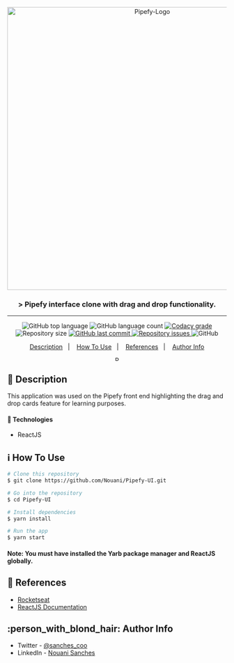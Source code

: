 <p align="center">
  <img alt="Pipefy-Logo" src="https://user-images.githubusercontent.com/49238044/72225525-1d6eef80-3565-11ea-9d06-6454fe186b46.png"        width="650px" />
  <h3 align="center">> Pipefy interface clone with drag and drop functionality.</h3>
</p>

---

<p align="center">
  <img alt="GitHub top language" src="https://img.shields.io/github/languages/top/Nouani/Pipefy-UI.svg">

  <img alt="GitHub language count" src="https://img.shields.io/github/languages/count/Nouani/Pipefy-UI.svg">

  <a href="https://www.codacy.com/app/Nouani/Pipefy-UI?utm_source=github.com&amp;utm_medium=referral&amp;utm_content=Nouani/Pipefy-UI&amp;utm_campaign=Badge_Grade">
    <img alt="Codacy grade" src="https://img.shields.io/codacy/grade/1b577a07dda843aba09f4bc55d1af8fc.svg">
  </a>

  <img alt="Repository size" src="https://img.shields.io/github/repo-size/Nouani/Pipefy-UI.svg">
  <a href="https://github.com/Nouani/Pipefy-UI/commits/master">
    <img alt="GitHub last commit" src="https://img.shields.io/github/last-commit/Nouani/Pipefy-UI.svg">
  </a>

  <a href="https://github.com/Nouani/Pipefy-UI/issues">
    <img alt="Repository issues" src="https://img.shields.io/github/issues/Nouani/Pipefy-UI.svg">
  </a>

  <img alt="GitHub" src="https://img.shields.io/github/license/Nouani/Pipefy-UI.svg">
</p>


<p align="center">
  <a href="#page_with_curl-description">Description</a>&nbsp;&nbsp;&nbsp;|&nbsp;&nbsp;&nbsp;
  <a href="#information_source-how-to-use">How To Use</a>&nbsp;&nbsp;&nbsp;|&nbsp;&nbsp;&nbsp;
  <a href="#blue_book-references">References</a>&nbsp;&nbsp;&nbsp;|&nbsp;&nbsp;&nbsp;
  <a href="#person_with_blond_hair-author-info">Author Info</a>
</p>

<p align="center">
  <img alt="Pipefy-Logo" src="https://user-images.githubusercontent.com/49238044/72225590-e947fe80-3565-11ea-83a0-3ac7e667b498.gif"
  style="height: 10px;"/>
</p>

## :page_with_curl: Description

This application was used on the Pipefy front end highlighting the drag and drop cards feature for learning purposes.

#### :rocket: Technologies

- ReactJS

## :information_source: How To Use

```bash
# Clone this repository
$ git clone https://github.com/Nouani/Pipefy-UI.git

# Go into the repository
$ cd Pipefy-UI

# Install dependencies 
$ yarn install

# Run the app
$ yarn start
```

#### Note: You must have installed the Yarb package manager and ReactJS globally.

## :blue_book: References

- [Rocketseat](https://rocketseat.com.br/)
- [ReactJS Documentation](https://reactjs.org/)

## :person_with_blond_hair: Author Info

- Twitter - [@sanches_coo](https://twitter.com/sanches_coo)
- LinkedIn - [Nouani Sanches](https://www.linkedin.com/in/nouani-sanches-a8b39419b/m)


